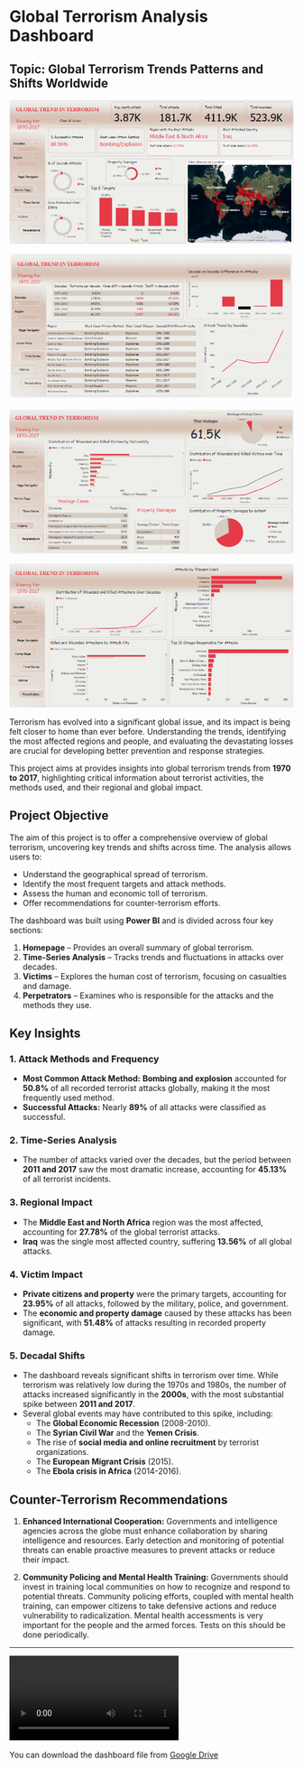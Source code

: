 
# Global Terrorism Analysis Dashboard

## Topic: Global Terrorism Trends Patterns and Shifts Worldwide

![Homepage View](Github_portfolio_projects/Project2_Global_Terrorism_Dashboard/Global_terror_1.PNG)

![Time Series View](Github_portfolio_projects/Project2_Global_Terrorism_Dashboard/Global_terror_2.PNG)

![Victims](Github_portfolio_projects/Project2_Global_Terrorism_Dashboard/Global_terror_3.PNG)

![Perpetrators](Github_portfolio_projects/Project2_Global_Terrorism_Dashboard/Global_terror_4.PNG)


Terrorism has evolved into a significant global issue, and its impact is being felt closer to home than ever before. Understanding the trends, identifying the most affected regions and people, and evaluating the devastating losses are crucial for developing better prevention and response strategies.

This project aims at provides insights into global terrorism trends from **1970 to 2017**, highlighting critical information about terrorist activities, the methods used, and their regional and global impact.

## Project Objective
The aim of this project is to offer a comprehensive overview of global terrorism, uncovering key trends and shifts across time. The analysis allows users to:
- Understand the geographical spread of terrorism.
- Identify the most frequent targets and attack methods.
- Assess the human and economic toll of terrorism.
- Offer recommendations for counter-terrorism efforts.

The dashboard was built using **Power BI** and is divided across four key sections:
1. **Homepage** – Provides an overall summary of global terrorism.
2. **Time-Series Analysis** – Tracks trends and fluctuations in attacks over decades.
3. **Victims** – Explores the human cost of terrorism, focusing on casualties and damage.
4. **Perpetrators** – Examines who is responsible for the attacks and the methods they use.

## Key Insights

### 1. Attack Methods and Frequency
- **Most Common Attack Method:** **Bombing and explosion** accounted for **50.8%** of all recorded terrorist attacks globally, making it the most frequently used method.
- **Successful Attacks:** Nearly **89%** of all attacks were classified as successful.

### 2. Time-Series Analysis
- The number of attacks varied over the decades, but the period between **2011 and 2017** saw the most dramatic increase, accounting for **45.13%** of all terrorist incidents.
  
### 3. Regional Impact
- The **Middle East and North Africa** region was the most affected, accounting for **27.78%** of the global terrorist attacks.
- **Iraq** was the single most affected country, suffering **13.56%** of all global attacks.

### 4. Victim Impact
- **Private citizens and property** were the primary targets, accounting for **23.95%** of all attacks, followed by the military, police, and government.
- The **economic and property damage** caused by these attacks has been significant, with **51.48%** of attacks resulting in recorded property damage.

### 5. Decadal Shifts
- The dashboard reveals significant shifts in terrorism over time. While terrorism was relatively low during the 1970s and 1980s, the number of attacks increased significantly in the **2000s**, with the most substantial spike between **2011 and 2017**.
- Several global events may have contributed to this spike, including:
  - The **Global Economic Recession** (2008-2010).
  - The **Syrian Civil War** and the **Yemen Crisis**.
  - The rise of **social media and online recruitment** by terrorist organizations.
  - The **European Migrant Crisis** (2015).
  - The **Ebola crisis in Africa** (2014-2016).

## Counter-Terrorism Recommendations

1. **Enhanced International Cooperation:**
   Governments and intelligence agencies across the globe must enhance collaboration by sharing intelligence and resources. Early detection and monitoring of potential threats can enable proactive measures to prevent attacks or reduce their impact.

2. **Community Policing and Mental Health Training:**
   Governments should invest in training local communities on how to recognize and respond to potential threats. Community policing efforts, coupled with mental health training, can empower citizens to take defensive actions and reduce vulnerability to radicalization.
Mental health accessments is very important for the people and the armed forces. Tests on this should be done periodically.

---
![Video preview of the dashboard and its functionalities](Github_portfolio_projects/Project2_Global_Terrorism_Dashboard/Global_teror_Portfolio.mp4)

You can download the dashboard file from [Google Drive](https://drive.google.com/file/d/1kIBxlMCF-tBrKaB4Uv0pNwKQ3iAI6u-a/view?usp=sharing)
